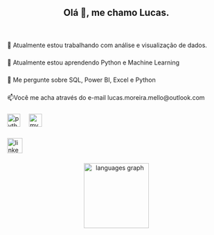 <h2 align="center">Olá 👋, me chamo Lucas.</h2>

###

<br clear="both">

<p align="left">🔭 Atualmente estou trabalhando com análise e visualização de dados.</p>

###

<p align="left">🌱 Atualmente estou aprendendo Python e Machine Learning</p>

###

<p align="left">💬 Me pergunte sobre SQL, Power BI, Excel e Python</p>

###

<p align="left">📫Você me acha através do e-mail lucas.moreira.mello@outlook.com</p>

###

<div align="left">
  <img src="https://skillicons.dev/icons?i=py" height="30" alt="python logo"  />
  <img width="12" />
  <img src="https://skillicons.dev/icons?i=mysql" height="30" alt="mysql logo"  />
</div>

###

<div align="left">
  <a href="https://www.linkedin.com/in/lucas-moreira-de-mello/" target="_blank">
    <img src="https://img.shields.io/static/v1?message=LinkedIn&logo=linkedin&label=&color=0077B5&logoColor=white&labelColor=&style=for-the-badge" height="35" alt="linkedin logo"  />
  </a>
</div>

###

<div align="center">
  <img src="https://github-readme-stats.vercel.app/api/top-langs?username=LucasMelloAnalytics&locale=en&hide_title=false&layout=compact&card_width=320&langs_count=5&theme=dracula&hide_border=false&order=2" height="150" alt="languages graph"  />
</div>

###
